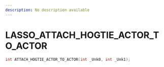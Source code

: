 ```yaml
---
description: No description available 
---
```


# LASSO\_ATTACH_HOGTIE_ACTOR_TO_ACTOR

```cpp
int ATTACH_HOGTIE_ACTOR_TO_ACTOR(int _Unk0, int _Unk1);
```